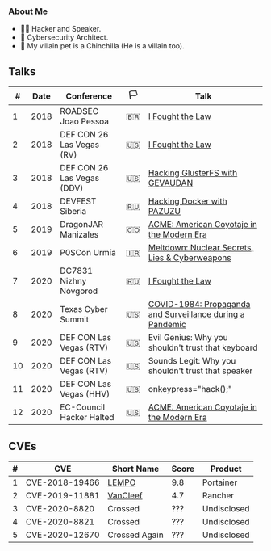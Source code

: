 ### About Me 

- 🏴‍☠️ Hacker and Speaker. 
- 🦾 Cybersecurity Architect.
- 🐀 My villain pet is a Chinchilla (He is a villain too).

## Talks
|#| Date | Conference | 🏳 | Talk |
|---|---|---|---|---|
| 1 | 2018 | ROADSEC Joao Pessoa | 🇧🇷 | [I Fought the Law](https://github.com/mauroeldritch/ifoughtthelaw) |
| 2 | 2018 | DEF CON 26 Las Vegas (RV) | 🇺🇸 | [I Fought the Law](https://github.com/mauroeldritch/ifoughtthelaw) |
| 3 | 2018 | DEF CON 26 Las Vegas (DDV) | 🇺🇸 | [Hacking GlusterFS with GEVAUDAN](https://github.com/mauroeldritch/GEVAUDAN) |
| 4 | 2018 | DEVFEST Siberia | 🇷🇺 | [Hacking Docker with PAZUZU](https://github.com/mauroeldritch/PAZUZU) |
| 5 | 2019 | DragonJAR Manizales | 🇨🇴 | [ACME: American Coyotaje in the Modern Era](https://github.com/mauroeldritch/acme) |
| 6 | 2019 | P0SCon Urmía | 🇮🇷 | [Meltdown: Nuclear Secrets, Lies & Cyberweapons](https://github.com/mauroeldritch/MELTDOWN) |
| 7 | 2020 | DC7831 Nizhny Nóvgorod | 🇷🇺 | [I Fought the Law](https://github.com/mauroeldritch/ifoughtthelaw) |
| 8 | 2020 | Texas Cyber Summit | 🇺🇸 | [COVID-1984: Propaganda and Surveillance during a Pandemic](https://github.com/mauroeldritch/MELTDOWN) |
| 9 | 2020 | DEF CON Las Vegas (RTV) | 🇺🇸 | Evil Genius: Why you shouldn't trust that keyboard |
| 10 | 2020 | DEF CON Las Vegas (RTV) | 🇺🇸 | Sounds Legit: Why you shouldn't trust that speaker |
| 11 | 2020 | DEF CON Las Vegas (HHV) | 🇺🇸 | onkeypress="hack();" |
| 12 | 2020 | EC-Council Hacker Halted | 🇺🇸 | [ACME: American Coyotaje in the Modern Era](https://github.com/mauroeldritch/acme) |

## CVEs
|#| CVE | Short Name | Score | Product |
|---|---|---|---|---|
| 1 | CVE-2018-19466 | [LEMPO](https://github.com/mauroeldritch/lempo) | 9.8 | Portainer |
| 2 | CVE-2019-11881 | [VanCleef](https://github.com/mauroeldritch/vancleef) | 4.7 | Rancher |
| 3 | CVE-2020-8820 | Crossed | ??? | Undisclosed |
| 4 | CVE-2020-8821 | Crossed | ??? | Undisclosed |
| 5 | CVE-2020-12670 | Crossed Again | ??? | Undisclosed |
